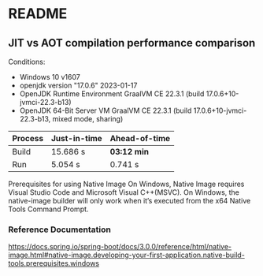 # README


## JIT vs AOT compilation performance comparison
Conditions:
* Windows 10 v1607
* openjdk version "17.0.6" 2023-01-17
* OpenJDK Runtime Environment GraalVM CE 22.3.1 (build 17.0.6+10-jvmci-22.3-b13)
* OpenJDK 64-Bit Server VM GraalVM CE 22.3.1 (build 17.0.6+10-jvmci-22.3-b13, mixed mode, sharing)

| Process | Just-in-time | Ahead-of-time |
|---------|--------------|---------------|
| Build   | 15.686 s     | **03:12 min** |
| Run     | 5.054 s      | 0.741 s       |

Prerequisites for using Native Image
On Windows, Native Image requires Visual Studio Code and Microsoft Visual C++(MSVC).
On Windows, the native-image builder will only work when it’s executed from the x64 Native Tools Command Prompt.


### Reference Documentation
https://docs.spring.io/spring-boot/docs/3.0.0/reference/html/native-image.html#native-image.developing-your-first-application.native-build-tools.prerequisites.windows


